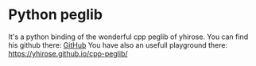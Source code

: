 # Python peglib

It's a python binding of the wonderful cpp peglib of yhirose.
You can find his github there: [GitHub](https://github.com/yhirose/cpp-peglib)
You have also an usefull playground there: https://yhirose.github.io/cpp-peglib/
